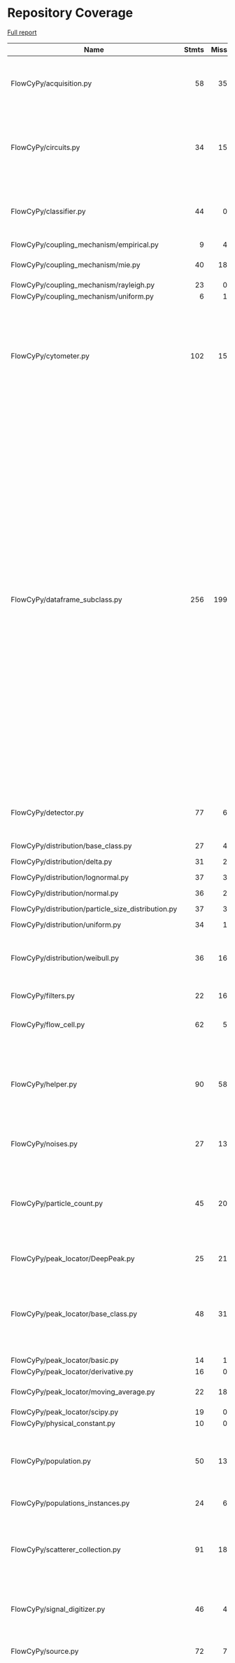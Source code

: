 # Repository Coverage

[Full report](https://htmlpreview.github.io/?https://github.com/MartinPdeS/FlowCyPy/blob/python-coverage-comment-action-data/htmlcov/index.html)

| Name                                                  |    Stmts |     Miss |   Branch |   BrPart |   Cover |   Missing |
|------------------------------------------------------ | -------: | -------: | -------: | -------: | ------: | --------: |
| FlowCyPy/acquisition.py                               |       58 |       35 |        6 |        0 |     36% |44, 48, 52, 101-162, 167-182 |
| FlowCyPy/circuits.py                                  |       34 |       15 |        0 |        0 |     56% |21, 34, 45-48, 66-68, 79-87, 104-106, 117-125 |
| FlowCyPy/classifier.py                                |       44 |        0 |        8 |        4 |     92% |32->35, 74->78, 121->125, 172->176 |
| FlowCyPy/coupling\_mechanism/empirical.py             |        9 |        4 |        0 |        0 |     56% |     39-47 |
| FlowCyPy/coupling\_mechanism/mie.py                   |       40 |       18 |        4 |        0 |     50% |81-97, 120-162 |
| FlowCyPy/coupling\_mechanism/rayleigh.py              |       23 |        0 |        0 |        0 |    100% |           |
| FlowCyPy/coupling\_mechanism/uniform.py               |        6 |        1 |        0 |        0 |     83% |        40 |
| FlowCyPy/cytometer.py                                 |      102 |       15 |       26 |        7 |     80% |115, 253, 284->298, 308-314, 358, 360, 363-366, 386-390 |
| FlowCyPy/dataframe\_subclass.py                       |      256 |      199 |       46 |        0 |     19% |31-63, 96-123, 141-162, 179-191, 234-252, 264, 284-303, 308-320, 328, 332, 338-369, 375-408, 414, 420-437, 443, 459-474, 494-507, 513-526, 532, 552-565, 575-593, 599, 611-621, 637-645, 651, 663-673 |
| FlowCyPy/detector.py                                  |       77 |        6 |       14 |        4 |     89% |79, 99, 111, 249-250, 269 |
| FlowCyPy/distribution/base\_class.py                  |       27 |        4 |        2 |        1 |     83% |32, 36, 65, 72 |
| FlowCyPy/distribution/delta.py                        |       31 |        2 |        2 |        1 |     91% |   74, 104 |
| FlowCyPy/distribution/lognormal.py                    |       37 |        3 |        4 |        2 |     88% |90, 92, 124 |
| FlowCyPy/distribution/normal.py                       |       36 |        2 |        2 |        1 |     92% |   89, 128 |
| FlowCyPy/distribution/particle\_size\_distribution.py |       37 |        3 |        4 |        2 |     88% |87, 89, 133 |
| FlowCyPy/distribution/uniform.py                      |       34 |        1 |        0 |        0 |     97% |       117 |
| FlowCyPy/distribution/weibull.py                      |       36 |       16 |        2 |        0 |     53% |28, 32, 36, 57-62, 79, 102-112, 115 |
| FlowCyPy/filters.py                                   |       22 |       16 |        4 |        0 |     23% |34-48, 78-92 |
| FlowCyPy/flow\_cell.py                                |       62 |        5 |        8 |        3 |     89% |66, 74, 81, 112, 142 |
| FlowCyPy/helper.py                                    |       90 |       58 |       30 |        4 |     32% |34->33, 38, 42, 46, 111-135, 160-202, 229-242 |
| FlowCyPy/noises.py                                    |       27 |       13 |        6 |        0 |     42% |3-5, 65-67, 77, 81-87 |
| FlowCyPy/particle\_count.py                           |       45 |       20 |       20 |        4 |     51% |30-31, 41, 64-72, 101-104, 110, 115-120, 127 |
| FlowCyPy/peak\_locator/DeepPeak.py                    |       25 |       21 |        0 |        0 |     16% |69-73, 119-152 |
| FlowCyPy/peak\_locator/base\_class.py                 |       48 |       31 |       12 |        0 |     28% |33-43, 51, 67-87, 103-132, 150-153, 157-163 |
| FlowCyPy/peak\_locator/basic.py                       |       14 |        1 |        4 |        1 |     89% |        96 |
| FlowCyPy/peak\_locator/derivative.py                  |       16 |        0 |        2 |        0 |    100% |           |
| FlowCyPy/peak\_locator/moving\_average.py             |       22 |       18 |        4 |        0 |     15% |54-56, 95-121 |
| FlowCyPy/peak\_locator/scipy.py                       |       19 |        0 |        2 |        0 |    100% |           |
| FlowCyPy/physical\_constant.py                        |       10 |        0 |        0 |        0 |    100% |           |
| FlowCyPy/population.py                                |       50 |       13 |       12 |        5 |     71% |53, 76-77, 82, 105-106, 111, 124-133 |
| FlowCyPy/populations\_instances.py                    |       24 |        6 |        2 |        0 |     77% |7, 17, 56-65 |
| FlowCyPy/scatterer\_collection.py                     |       91 |       18 |       22 |        4 |     77% |48-50, 67-86, 124, 142, 146, 153-158, 211 |
| FlowCyPy/signal\_digitizer.py                         |       46 |        4 |       10 |        4 |     86% |67-68, 91, 100, 121->124 |
| FlowCyPy/source.py                                    |       72 |        7 |       18 |        6 |     86% |33, 38, 48, 51, 58, 61, 71 |
| FlowCyPy/triggered\_acquisition.py                    |       93 |       72 |       32 |        0 |     17% |28-29, 33, 49-51, 70-127, 147-171, 191-216, 225-232, 246-249, 253-272 |
| FlowCyPy/units.py                                     |       21 |        0 |        4 |        0 |    100% |           |
| FlowCyPy/utils.py                                     |       65 |       29 |       14 |        0 |     48% |28-38, 41, 107-145 |
|                                             **TOTAL** | **1749** |  **656** |  **326** |   **53** | **58%** |           |


## Setup coverage badge

Below are examples of the badges you can use in your main branch `README` file.

### Direct image

[![Coverage badge](https://raw.githubusercontent.com/MartinPdeS/FlowCyPy/python-coverage-comment-action-data/badge.svg)](https://htmlpreview.github.io/?https://github.com/MartinPdeS/FlowCyPy/blob/python-coverage-comment-action-data/htmlcov/index.html)

This is the one to use if your repository is private or if you don't want to customize anything.

### [Shields.io](https://shields.io) Json Endpoint

[![Coverage badge](https://img.shields.io/endpoint?url=https://raw.githubusercontent.com/MartinPdeS/FlowCyPy/python-coverage-comment-action-data/endpoint.json)](https://htmlpreview.github.io/?https://github.com/MartinPdeS/FlowCyPy/blob/python-coverage-comment-action-data/htmlcov/index.html)

Using this one will allow you to [customize](https://shields.io/endpoint) the look of your badge.
It won't work with private repositories. It won't be refreshed more than once per five minutes.

### [Shields.io](https://shields.io) Dynamic Badge

[![Coverage badge](https://img.shields.io/badge/dynamic/json?color=brightgreen&label=coverage&query=%24.message&url=https%3A%2F%2Fraw.githubusercontent.com%2FMartinPdeS%2FFlowCyPy%2Fpython-coverage-comment-action-data%2Fendpoint.json)](https://htmlpreview.github.io/?https://github.com/MartinPdeS/FlowCyPy/blob/python-coverage-comment-action-data/htmlcov/index.html)

This one will always be the same color. It won't work for private repos. I'm not even sure why we included it.

## What is that?

This branch is part of the
[python-coverage-comment-action](https://github.com/marketplace/actions/python-coverage-comment)
GitHub Action. All the files in this branch are automatically generated and may be
overwritten at any moment.